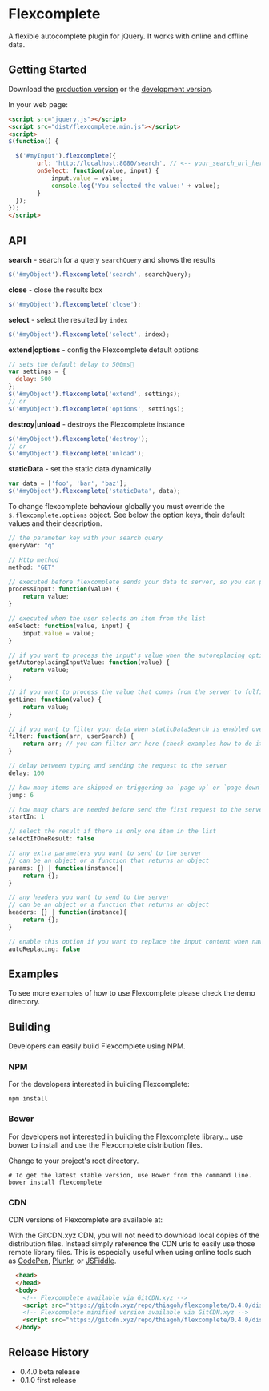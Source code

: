 # Flexcomplete

A flexible autocomplete plugin for jQuery. It works with online and offline data.

## Getting Started
Download the [production version][min] or the [development version][max].

[min]: https://raw.github.com/thiago/flexcomplete/master/dist/flexcomplete.min.js
[max]: https://raw.github.com/thiago/flexcomplete/master/dist/flexcomplete.js

In your web page:

```html
<script src="jquery.js"></script>
<script src="dist/flexcomplete.min.js"></script>
<script>
$(function() {

  $('#myInput').flexcomplete({
        url: 'http://localhost:8080/search', // <-- your_search_url_here
        onSelect: function(value, input) {
            input.value = value;
            console.log('You selected the value:' + value);
        }
  }); 
});
</script>
```

## API

**search** - search for a query `searchQuery` and shows the results

```js
$('#myObject').flexcomplete('search', searchQuery);
```

**close** - close the results box
```js
$('#myObject').flexcomplete('close');
```

**select** - select the resulted by `index`
```js
$('#myObject').flexcomplete('select', index);
```

**extend**|**options** - config the Flexcomplete default options
```js
// sets the default delay to 500ms
var settings = {
  delay: 500
};
$('#myObject').flexcomplete('extend', settings);
// or
$('#myObject').flexcomplete('options', settings);
```

**destroy**|**unload** - destroys the Flexcomplete instance
```js
$('#myObject').flexcomplete('destroy');
// or
$('#myObject').flexcomplete('unload');
```

**staticData** - set the static data dynamically
```js
var data = ['foo', 'bar', 'baz'];
$('#myObject').flexcomplete('staticData', data);
```

To change flexcomplete behaviour globally you must override the `$.flexcomplete.options` object. See below the option keys, their default values and their description.

```js
// the parameter key with your search query
queryVar: "q"

// Http method
method: "GET"

// executed before flexcomplete sends your data to server, so you can process the input and change it anyway
processInput: function(value) { 
    return value;
}

// executed when the user selects an item from the list
onSelect: function(value, input) {
    input.value = value;
}

// if you want to process the input's value when the autoreplacing options is enabled override this function
getAutoreplacingInputValue: function(value) {
    return value;
}

// if you want to process the value that comes from the server to fulfill the items override this function
getLine: function(value) {
    return value;
}

// if you want to filter your data when staticDataSearch is enabled override this function
filter: function(arr, userSearch) {
    return arr; // you can filter arr here (check examples how to do it)
}

// delay between typing and sending the request to the server
delay: 100

// how many items are skipped on triggering an `page up` or `page down` when navigating the list
jump: 6

// how many chars are needed before send the first request to the server
startIn: 1

// select the result if there is only one item in the list
selectIfOneResult: false

// any extra parameters you want to send to the server
// can be an object or a function that returns an object
params: {} | function(instance){
    return {};
}

// any headers you want to send to the server
// can be an object or a function that returns an object
headers: {} | function(instance){
    return {};
}

// enable this option if you want to replace the input content when navigating through list items
autoReplacing: false
```

## Examples
To see more examples of how to use Flexcomplete please check the demo directory.

## Building
Developers can easily build Flexcomplete using NPM.

### NPM

For the developers interested in building Flexcomplete:
```
npm install
```

### Bower

For developers not interested in building the Flexcomplete library... use bower to install and use the Flexcomplete distribution files.

Change to your project's root directory.
```
# To get the latest stable version, use Bower from the command line.
bower install flexcomplete
```

### CDN

CDN versions of Flexcomplete are available at:

With the GitCDN.xyz CDN, you will not need to download local copies of the distribution files. Instead
simply reference the CDN urls to easily use those remote library files. This is especially useful
when using online tools such as [CodePen](http://codepen.io/), [Plunkr](http://plnkr.co/), or [JSFiddle](http://jsfiddle.net/).

```html
  <head>
  </head>
  <body>
    <!-- Flexcomplete available via GitCDN.xyz -->
    <script src="https://gitcdn.xyz/repo/thiagoh/flexcomplete/0.4.0/dist/jquery.flexcomplete.js"></script>
    <!-- Flexcomplete minified version available via GitCDN.xyz -->
    <script src="https://gitcdn.xyz/repo/thiagoh/flexcomplete/0.4.0/dist/jquery.flexcomplete.min.js"></script>
  </body>
```

## Release History

* 0.4.0 beta release
* 0.1.0 first release
